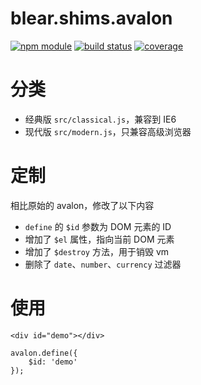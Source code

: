 # blear.shims.avalon

[![npm module][npm-img]][npm-url]
[![build status][travis-img]][travis-url]
[![coverage][coveralls-img]][coveralls-url]

[travis-img]: https://img.shields.io/travis/blearjs/blear.shims.avalon/master.svg?style=flat-square
[travis-url]: https://travis-ci.org/blearjs/blear.shims.avalon

[npm-img]: https://img.shields.io/npm/v/blear.shims.avalon.svg?style=flat-square
[npm-url]: https://www.npmjs.com/package/blear.shims.avalon

[coveralls-img]: https://img.shields.io/coveralls/blearjs/blear.shims.avalon/master.svg?style=flat-square
[coveralls-url]: https://coveralls.io/github/blearjs/blear.shims.avalon?branch=master

# 分类
- 经典版 `src/classical.js`，兼容到 IE6
- 现代版 `src/modern.js`，只兼容高级浏览器

# 定制
相比原始的 avalon，修改了以下内容

- `define` 的 `$id` 参数为 DOM 元素的 ID
- 增加了 `$el` 属性，指向当前 DOM 元素
- 增加了 `$destroy` 方法，用于销毁 vm
- 删除了 `date`、`number`、`currency` 过滤器

# 使用
```
<div id="demo"></div>

avalon.define({
    $id: 'demo'
});
```


